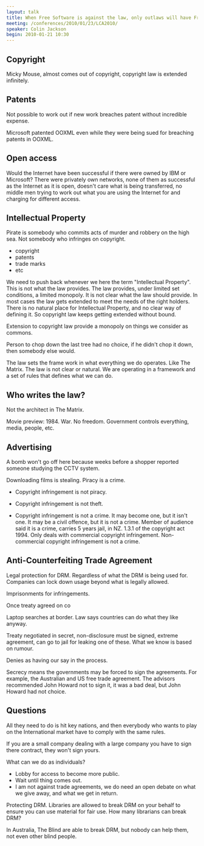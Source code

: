 ```yaml
---
layout: talk
title: When Free Software is against the law, only outlaws will have Free Software
meeting: /conferences/2010/01/23/LCA2010/
speaker: Colin Jackson
begin: 2010-01-21 10:30
---
```

## Copyright

Micky Mouse, almost comes out of copyright, copyright law is extended infinitely.

## Patents

Not possible to work out if new work breaches patent without incredible expense.

Microsoft patented OOXML even while they were being sued for breaching patents in OOXML.

## Open access

Would the Internet have been successful if there were owned by IBM or
Microsoft? There were privately own networks, none of them as successful as the
Internet as it is open, doesn't care what is being transferred, no middle men
trying to work out what you are using the Internet for and charging for
different access.

## Intellectual Property

Pirate is somebody who commits acts of murder and robbery on the high sea. Not
somebody who infringes on copyright.

* copyright
* patents
* trade marks
* etc

We need to push back whenever we here the term "Intellectual Property". This is
not what the law provides. The law provides, under limited set conditions, a
limited monopoly. It is not clear what the law should provide. In most cases
the law gets extended to meet the needs of the right holders. There is no
natural place for Intellectual Property, and no clear way of defining it. So
copyright law keeps getting extended without bound.

Extension to copyright law provide a monopoly on things we consider as commons.

Person to chop down the last tree had no choice, if he didn't chop it down,
then somebody else would.

The law sets the frame work in what everything we do operates. Like The Matrix.
The law is not clear or natural. We are operating in a framework and a set of
rules that defines what we can do.

## Who writes the law?

Not the architect in The Matrix.

Movie preview: 1984. War. No freedom. Government controls everything, media,
people, etc.

## Advertising

A bomb won't go off here because weeks before a shopper reported someone
studying the CCTV system.

Downloading films is stealing. Piracy is a crime.

* Copyright infringement is not piracy.

* Copyright infringement is not theft.

* Copyright infringement is not a crime. It may become one, but it isn't one.
It may be a civil offence, but it is not a crime. Member of audience said it is
a crime, carries 5 years jail, in NZ. 1.3.1 of the copyright act 1994. Only
deals with commercial copyright infringement. Non-commercial copyright
infringement is not a crime.

## Anti-Counterfeiting Trade Agreement

Legal protection for DRM. Regardless of what the DRM is being used for. Companies
can lock down usage beyond what is legally allowed.

Imprisonments for infringements.

Once treaty agreed on co

Laptop searches at border. Law says countries can do what they like anyway.

Treaty negotiated in secret, non-disclosure must be signed, extreme agreement,
can go to jail for leaking one of these. What we know is based on rumour.

Denies as having our say in the process.

Secrecy means the governments may be forced to sign the agreements. For
example, the Australian and US free trade agreement. The advisors recommended
John Howard not to sign it, it was a bad deal, but John Howard had not choice.

## Questions

All they need to do is hit key nations, and then everybody who wants to play on
the International market have to comply with the same rules.

If you are a small company dealing with a large company you have to sign there
contract, they won't sign yours.

What can we do as individuals?

* Lobby for access to become more public.
* Wait until thing comes out.
* I am not against trade agreements, we do need an open debate on what we give away, and
what we get in return.

Protecting DRM. Libraries are allowed to break DRM on your behalf to ensure you
can use material for fair use. How many librarians can break DRM?

In Australia, The Blind are able to break DRM, but nobody can help them, not
even other blind people.
